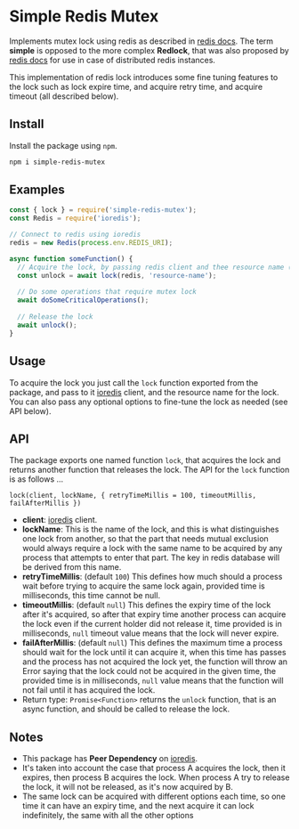 # Simple Redis Mutex

Implements mutex lock using redis as described in [redis docs](https://redis.io/commands/set#patterns). The term **simple** is opposed to the more complex **Redlock**, that was also proposed by [redis docs](https://redis.io/topics/distlock) for use in case of distributed redis instances. 

This implementation of redis lock introduces some fine tuning features to the lock such as lock expire time, and acquire retry time, and acquire timeout (all described below).

## Install
Install the package using `npm`.

```bash
npm i simple-redis-mutex
```

## Examples
```js
const { lock } = require('simple-redis-mutex');
const Redis = require('ioredis');

// Connect to redis using ioredis
redis = new Redis(process.env.REDIS_URI);

async function someFunction() {
  // Acquire the lock, by passing redis client and thee resource name (all settings are optional)
  const unlock = await lock(redis, 'resource-name');
  
  // Do some operations that require mutex lock
  await doSomeCriticalOperations();
  
  // Release the lock
  await unlock();
}
```

## Usage
To acquire the lock you just call the `lock` function exported from the package, and pass to it [ioredis](https://github.com/luin/ioredis) client, and the resource name for the lock. You can also pass any optional options to fine-tune the lock as needed (see API below).

## API
The package exports one named function `lock`, that acquires the lock and returns another function that releases the lock. The API for the `lock` function is as follows ...

`lock(client, lockName, { retryTimeMillis = 100, timeoutMillis, failAfterMillis })`
- **client**: [ioredis](https://www.npmjs.com/package/ioredis) client.
- **lockName**: This is the name of the lock, and this is what distinguishes one lock from another, so that the part that needs mutual exclusion would always require a lock with the same name to be acquired by any process that attempts to enter that part. The key in redis database will be derived from this name.
- **retryTimeMillis**: (default `100`) This defines how much should a process wait before trying to acquire the same lock again, provided time is milliseconds, this time cannot be null.
- **timeoutMillis**: (default `null`) This defines the expiry time of the lock after it's acquired, so after that expiry time another process can acquire the lock even if the current holder did not release it, time provided is in milliseconds, `null` timeout value means that the lock will never expire.
- **failAfterMillis**: (default `null`) This defines the maximum time a process should wait for the lock until it can acquire it, when this time has passes and the process has not acquired the lock yet, the function will throw an Error saying that the lock could not be acquired in the given time, the provided time is in milliseconds, `null` value means that the function will not fail until it has acquired the lock.
- Return type: `Promise<Function>` returns the `unlock` function, that is an async function, and should be called to release the lock.

## Notes
- This package has **Peer Dependency** on [ioredis](https://github.com/luin/ioredis).
- It's taken into account the case that process A acquires the lock, then it expires, then process B acquires the lock. When process A try to release the lock, it will not be released, as it's now acquired by B.
- The same lock can be acquired with different options each time, so one time it can have an expiry time, and the next acquire it can lock indefinitely, the same with all the other options